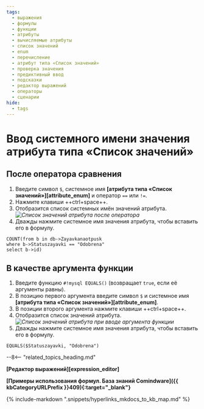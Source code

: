 ```yaml
---
tags:
  - выражения
  - формулы
  - функции
  - атрибуты
  - вычисляемые атрибуты
  - список значений
  - enum
  - перечисление
  - атрибут типа «Список значений»
  - проверка значения
  - предиктивный ввод
  - подсказки
  - редактор выражений
  - операторы
  - сценарии
hide:
  - tags
---
```


# Ввод системного имени значения атрибута типа «Список значений»

## После оператора сравнения

1. Введите символ `$`, системное имя **[атрибута типа «Список значений»][attribute_enum]** и оператор `==` или `!=`.
2. Нажмите клавиши ++ctrl+space++.
3. Отобразится список системных имён значений атрибута.
    *![Список значений атрибута после оператора](formula_editor_enum_autocomplete.png)*
4. Дважды нажмите системное имя значения атрибута, чтобы вставить его в формулу.
  ```mysql title="Пример: формула, возвращающая количество записей в шаблоне Zayavkanaotpusk со значением атрибута Statuszayavki, равным Odobrena"
  COUNT(from b in db->Zayavkanaotpusk
  where b->Statuszayavki == "Odobrena"
  select b->id)
  ```

## В качестве аргумента функции

1. Введите функцию `#!mysql EQUALS()` (возвращает `true`, если её аргументы равны).
2. В позицию первого аргумента введите символ `$` и системное имя **[атрибута типа «Список значений»][attribute_enum]**.
2. В позиции второго аргумента нажмите клавиши ++ctrl+space++.
3. Отобразится список значений атрибута.
    *![Список значений атрибута при вводе аргумента функции](formula_editor_enum_function_autocomplete.png)*
4. Дважды нажмите системное имя значения атрибута, чтобы вставить его в формулу.

  ```mysql title="Пример: формула возвращающая true, если в текущей записи атрибут Statuszayavki имеет значение Odobrena"
  EQUALS($Statuszayavki, "Odobrena")
  ```

--8<-- "related_topics_heading.md"

**[Редактор выражений][expression_editor]**

**[Примеры использования формул. База знаний Comindware]({{ kbCategoryURLPrefix }}409){:target="_blank"}**

{% include-markdown ".snippets/hyperlinks_mkdocs_to_kb_map.md" %}
